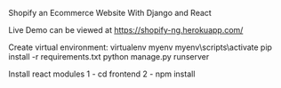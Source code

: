  Shopify an Ecommerce Website With Django and React

Live Demo can be viewed at https://shopify-ng.herokuapp.com/



 Create virtual environment: virtualenv myenv
 myenv\scripts\activate
 pip install -r requirements.txt
python manage.py runserver

Install react modules
 1 - cd frontend
 2 - npm install
